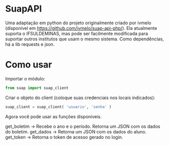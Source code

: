 # SuapAPI

Uma adaptação em python do projeto originalmente criado por ivmelo (disponível em https://github.com/ivmelo/suap-api-php/).
Ela atualmente suporta o IFSULDEMINAS, mas pode ser facilmente modificada para suportar outros institutos que usam o mesmo sistema.
Como dependências, há a lib requests e json.

# Como usar

Importar o módulo:
```python
from suap import suap_client
```


Criar o objeto do client (coloque suas credenciais nos locais indicados):
```python
suap_client = suap_client( 'usuario', 'senha' )
```

Agora você pode usar as funções disponíveis.

get_boletim -> Recebe o ano e o período. Retorna um JSON com os dados do boletim. 
get_dados -> Retorna um JSON com os dados do aluno. 
get_token -> Retorna o token de acesso gerado no login.
